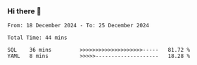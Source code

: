 ### Hi there 👋

<!--
**zhumeme/zhumeme** is a ✨ _special_ ✨ repository because its `README.md` (this file) appears on your GitHub profile.

Here are some ideas to get you started:

- 🔭 I’m currently working on ...
- 🌱 I’m currently learning ...
- 👯 I’m looking to collaborate on ...
- 🤔 I’m looking for help with ...
- 💬 Ask me about ...
- 📫 How to reach me: ...
- 😄 Pronouns: ...
- ⚡ Fun fact: ...
-->

<!--START_SECTION:waka-->

```all_time
From: 18 December 2024 - To: 25 December 2024

Total Time: 44 mins

SQL    36 mins         >>>>>>>>>>>>>>>>>>>>-----   81.72 %
YAML   8 mins          >>>>>--------------------   18.28 %
```

<!--END_SECTION:waka-->
